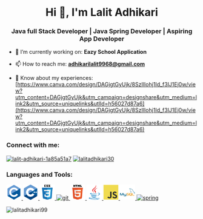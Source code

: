 <h1 align="center">Hi 👋, I'm Lalit Adhikari</h1>
<h3 align="center">Java full Stack Developer | Java Spring Developer | Aspiring App Developer</h3>

- 🔭 I’m currently working on: **Eazy School Application**

- 📫 How to reach me: **adhikarilalit9968@gmail.com**

- 📄 Know about my experiences: [https://www.canva.com/design/DAGjgtGyUjk/8SzlIIohj1Id_f3lJ1Ej0w/view?utm_content=DAGjgtGyUjk&utm_campaign=designshare&utm_medium=link2&utm_source=uniquelinks&utlId=h56027d87a6](https://www.canva.com/design/DAGjgtGyUjk/8SzlIIohj1Id_f3lJ1Ej0w/view?utm_content=DAGjgtGyUjk&utm_campaign=designshare&utm_medium=link2&utm_source=uniquelinks&utlId=h56027d87a6)

<h3 align="left">Connect with me:</h3>
<p align="left">
<a href="https://linkedin.com/in/lalit-adhikari-1a85a51a7" target="blank"><img align="center" src="https://raw.githubusercontent.com/rahuldkjain/github-profile-readme-generator/master/src/images/icons/Social/linked-in-alt.svg" alt="lalit-adhikari-1a85a51a7" height="30" width="40" /></a>
<a href="https://instagram.com/lalitadhikari30" target="blank"><img align="center" src="https://raw.githubusercontent.com/rahuldkjain/github-profile-readme-generator/master/src/images/icons/Social/instagram.svg" alt="lalitadhikari30" height="30" width="40" /></a>
</p>

<h3 align="left">Languages and Tools:</h3>
<p align="left"> <a href="https://www.cprogramming.com/" target="_blank" rel="noreferrer"> <img src="https://raw.githubusercontent.com/devicons/devicon/master/icons/c/c-original.svg" alt="c" width="40" height="40"/> </a> <a href="https://www.w3schools.com/cpp/" target="_blank" rel="noreferrer"> <img src="https://raw.githubusercontent.com/devicons/devicon/master/icons/cplusplus/cplusplus-original.svg" alt="cplusplus" width="40" height="40"/> </a> <a href="https://www.w3schools.com/css/" target="_blank" rel="noreferrer"> <img src="https://raw.githubusercontent.com/devicons/devicon/master/icons/css3/css3-original-wordmark.svg" alt="css3" width="40" height="40"/> </a> <a href="https://git-scm.com/" target="_blank" rel="noreferrer"> <img src="https://www.vectorlogo.zone/logos/git-scm/git-scm-icon.svg" alt="git" width="40" height="40"/> </a> <a href="https://www.w3.org/html/" target="_blank" rel="noreferrer"> <img src="https://raw.githubusercontent.com/devicons/devicon/master/icons/html5/html5-original-wordmark.svg" alt="html5" width="40" height="40"/> </a> <a href="https://www.java.com" target="_blank" rel="noreferrer"> <img src="https://raw.githubusercontent.com/devicons/devicon/master/icons/java/java-original.svg" alt="java" width="40" height="40"/> </a> <a href="https://developer.mozilla.org/en-US/docs/Web/JavaScript" target="_blank" rel="noreferrer"> <img src="https://raw.githubusercontent.com/devicons/devicon/master/icons/javascript/javascript-original.svg" alt="javascript" width="40" height="40"/> </a> <a href="https://www.mysql.com/" target="_blank" rel="noreferrer"> <img src="https://raw.githubusercontent.com/devicons/devicon/master/icons/mysql/mysql-original-wordmark.svg" alt="mysql" width="40" height="40"/> </a> <a href="https://spring.io/" target="_blank" rel="noreferrer"> <img src="https://www.vectorlogo.zone/logos/springio/springio-icon.svg" alt="spring" width="40" height="40"/> </a> </p>

<p><img align="center" src="https://github-readme-stats.vercel.app/api/top-langs?username=lalitadhikari99&show_icons=true&locale=en&layout=compact" alt="lalitadhikari99" /></p>
